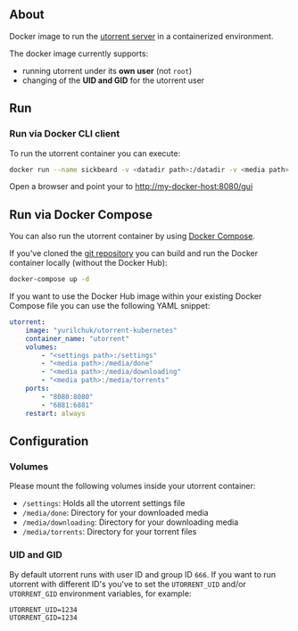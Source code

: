 ## About

Docker image to run the [utorrent server](http://www.utorrent.com/) in a containerized environment.

The docker image currently supports:

* running utorrent under its __own user__ (not `root`)
* changing of the __UID and GID__ for the utorrent user

## Run

### Run via Docker CLI client

To run the utorrent container you can execute:

```bash
docker run --name sickbeard -v <datadir path>:/datadir -v <media path>:/media -p 8081:8081 yurilchuk/utorrent-kubernetes
```

Open a browser and point your to [http://my-docker-host:8080/gui](http://my-docker-host:8080/gui)

## Run via Docker Compose

You can also run the utorrent container by using [Docker Compose](https://www.docker.com/docker-compose).

If you've cloned the [git repository](https://github.com/domibarton/docker-utorrent) you can build and run the Docker container locally (without the Docker Hub):

```bash
docker-compose up -d
```

If you want to use the Docker Hub image within your existing Docker Compose file you can use the following YAML snippet:

```yaml
utorrent:
    image: "yurilchuk/utorrent-kubernetes"
    container_name: "utorrent"
    volumes:
        - "<settings path>:/settings"
        - "<media path>:/media/done"
        - "<media path>:/media/downloading"
        - "<media path>:/media/torrents"
    ports:
        - "8080:8080"
        - "6881:6881"
    restart: always
```

## Configuration

### Volumes

Please mount the following volumes inside your utorrent container:

* `/settings`: Holds all the utorrent settings file
* `/media/done`: Directory for your downloaded media
* `/media/downloading`: Directory for your downloading media
* `/media/torrents`: Directory for your torrent files

### UID and GID

By default utorrent runs with user ID and group ID `666`.
If you want to run utorrent with different ID's you've to set the `UTORRENT_UID` and/or `UTORRENT_GID` environment variables, for example:

```
UTORRENT_UID=1234
UTORRENT_GID=1234
```